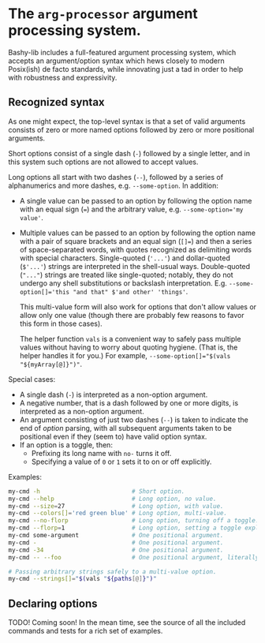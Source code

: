 The `arg-processor` argument processing system.
===============================================

Bashy-lib includes a full-featured argument processing system, which accepts an
argument/option syntax which hews closely to modern Posix(ish) de facto
standards, while innovating just a tad in order to help with robustness and
expressivity.

## Recognized syntax

As one might expect, the top-level syntax is that a set of valid arguments
consists of zero or more named options followed by zero or more positional
arguments.

Short options consist of a single dash (`-`) followed by a single letter, and in
this system such options are not allowed to accept values.

Long options all start with two dashes (`--`), followed by a series of
alphanumerics and more dashes, e.g. `--some-option`. In addition:

* A single value can be passed to an option by following the option name
  with an equal sign (`=`) and the arbitrary value, e.g. `--some-option='my
  value'`.

* Multiple values can be passed to an option by following the option name with
  a pair of square brackets and an equal sign (`[]=`) and then a series of
  space-separated words, with quotes recognized as delimiting words with
  special characters. Single-quoted (`'...'`) and dollar-quoted (`$'...'`)
  strings are interpreted in the shell-usual ways. Double-quoted (`"..."`)
  strings are treated like single-quoted; notably, they do not undergo any shell
  substitutions or backslash interpretation. E.g. `--some-option[]='this
  "and that" $'and other' 'things'`.

  This multi-value form will also work for options that don't allow values or
  allow only one value (though there are probably few reasons to favor this form
  in those cases).

  The helper function `vals` is a convenient way to safely pass multiple values
  without having to worry about quoting hygiene. (That is, the helper handles it
  for you.) For example, `--some-option[]="$(vals "${myArray[@]}")"`.

Special cases:
* A single dash (`-`) is interpreted as a non-option argument.
* A negative number, that is a dash followed by one or more digits, is
  interpreted as a non-option argument.
* An argument consisting of just two dashes (`--`) is taken to indicate the
  end of _option_ parsing, with all subsequent arguments taken to be positional
  even if they (seem to) have valid option syntax.
* If an option is a toggle, then:
  * Prefixing its long name with `no-` turns it off.
  * Specifying a value of `0` or `1` sets it to on or off explicitly.

Examples:

```bash
my-cmd -h                          # Short option.
my-cmd --help                      # Long option, no value.
my-cmd --size=27                   # Long option, with value.
my-cmd --colors[]='red green blue' # Long option, multi-value.
my-cmd --no-florp                  # Long option, turning off a toggle.
my-cmd --florp=1                   # Long option, setting a toggle explicitly.
my-cmd some-argument               # One positional argument.
my-cmd -                           # One positional argument.
my-cmd -34                         # One positional argument.
my-cmd -- --foo                    # One positional argument, literally `--foo`.

# Passing arbitrary strings safely to a multi-value option.
my-cmd --strings[]="$(vals "${paths[@]}")"
```

## Declaring options

TODO! Coming soon! In the mean time, see the source of all the included commands
and tests for a rich set of examples.
